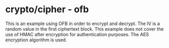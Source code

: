 # crypto/cipher - ofb

This is an example using OFB in order to encrypt and decrypt. The IV is a random value in the first ciphertext block. This example does not cover the use of HMAC after encryption for authentication purposes. The AES encryption algorithm is used.
